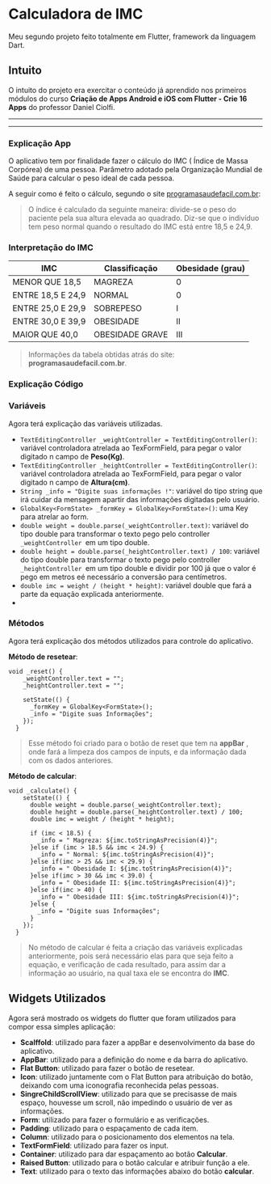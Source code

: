 # Calculadora de IMC

Meu segundo projeto feito totalmente em Flutter, framework da linguagem Dart.

## **Intuito**

O intuito do projeto era exercitar o conteúdo já aprendido nos primeiros módulos do curso **Criação de Apps Android e iOS com Flutter - Crie 16 Apps** do professor Daniel Ciolfi.

------

------

### **Explicação App**

O aplicativo tem por finalidade fazer o cálculo do IMC ( Índice de Massa Corpórea) de uma pessoa. Parâmetro adotado pela Organização Mundial de Saúde para calcular o peso ideal de cada pessoa.

A seguir como é feito o cálculo, segundo o site [programasaudefacil.com.br](https://www.programasaudefacil.com.br/calculadora-de-imc):

> O índice é calculado da seguinte maneira: divide-se o peso do paciente pela sua altura elevada ao quadrado. Diz-se que o indivíduo tem peso normal quando o resultado do IMC está entre 18,5 e 24,9.

### Interpretação do IMC

| IMC               | Classificação   | Obesidade (grau) |
| ----------------- | --------------- | ---------------- |
| MENOR QUE 18,5    | MAGREZA         | 0                |
| ENTRE 18,5 E 24,9 | NORMAL          | 0                |
| ENTRE 25,0 E 29,9 | SOBREPESO       | I                |
| ENTRE 30,0 E 39,9 | OBESIDADE       | II               |
| MAIOR QUE 40,0    | OBESIDADE GRAVE | III              |

> Informações da tabela obtidas atrás do site: **programasaudefacil.com.br**.

### **Explicação Código**

### **Variáveis**

Agora terá explicação das variáveis utilizadas.

- `TextEditingController _weightController = TextEditingController()`: variável controladora atrelada ao TexFormField, para pegar o valor digitado n campo de **Peso(Kg)**.
- `TextEditingController _heightController = TextEditingController()`: variável controladora atrelada ao TexFormField, para pegar o valor digitado n campo de **Altura(cm)**.
- `String _info = "Digite suas informações !"`: variável do tipo string que irá cuidar da mensagem apartir das informações digitadas pelo usuário.
- `GlobalKey<FormState> _formKey = GlobalKey<FormState>()`: uma Key para atrelar ao form.
- `double weight = double.parse(_weightController.text)`: variável do tipo double para transformar o texto pego pelo controller `_weightController `em um tipo double.
- `double height = double.parse(_heightController.text) / 100`: variável do tipo double para transformar o texto pego pelo controller `_heightController `em um tipo double e dividir por 100 já que o valor é pego em metros eé necessário a conversão para centímetros.
- `double imc = weight / (height * height)`: variável double que fará a parte da equação explicada anteriormente.
- ​

### **Método**s

Agora terá explicação dos métodos utilizados para controle do aplicativo.

**Método de resetear**:

```
void _reset() {
    _weightController.text = "";
    _heightController.text = "";

    setState(() {
      _formKey = GlobalKey<FormState>();
      _info = "Digite suas Informações";
    });
  }

```

> Esse método foi criado para o botão de reset que tem na **appBar** , onde fará a limpeza dos campos de inputs, e da informação dada com os dados anteriores.

**Método de calcular**:

```
void _calculate() {
    setState(() {
      double weight = double.parse(_weightController.text);
      double height = double.parse(_heightController.text) / 100;
      double imc = weight / (height * height);

      if (imc < 18.5) {
        _info = " Magreza: ${imc.toStringAsPrecision(4)}";
      }else if (imc > 18.5 && imc < 24.9) {
        _info = " Normal: ${imc.toStringAsPrecision(4)}";
      }else if(imc > 25 && imc < 29.9) {
        _info = " Obesidade I: ${imc.toStringAsPrecision(4)}";
      }else if(imc > 30 && imc < 39.0) {
        _info = " Obesidade II: ${imc.toStringAsPrecision(4)}";
      }else if(imc > 40) {
        _info = " Obesidade III: ${imc.toStringAsPrecision(4)}";
      }else {
        _info = "Digite suas Informações";
      }
    });
  }

```

> No método de calcular é feita a criação das variáveis explicadas anteriormente, pois será necessário elas para que seja feito a equação, e verificação de cada resultado, para assim dar a informação ao usuário, na qual taxa ele se encontra do **IMC**.

## **Widgets Utilizados**

Agora será mostrado os widgets do flutter que foram utilizados para compor essa simples aplicação:

- **Scalffold**: utilizado para fazer a appBar e desenvolvimento da base do aplicativo.
- **AppBar**: utilizado para a definição do nome e da barra do aplicativo.
- **Flat Button**: utilizado para fazer o botão de resetear.
- **Icon**: utilizado juntamente com o Flat Button para atribuição do botão, deixando com uma iconografia reconhecida pelas pessoas.
- **SingreChildScrollView**: utilizado para que se precisasse de mais espaço, houvesse um scroll, não impedindo o usuário de ver as informações.
- **Form**: utilizado para fazer o formulário e as verificações.
- **Padding**: utilizado para o espaçamento de cada item.
- **Column**: utilizado para o posicionamento dos elementos na tela.
- **TextFormField**: utilizado para fazer os input.
- **Container**: utilizado para dar espaçamento ao botão **Calcular**.
- **Raised Button**: utilizado para o botão calcular e atribuir função a ele.
- **Text**: utilizado para o texto das informações abaixo do botão **calcular**.